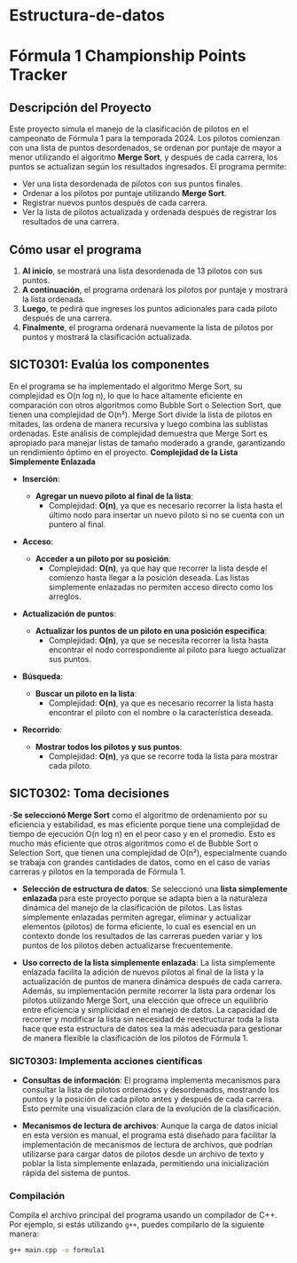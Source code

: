 # Estructura-de-datos
# Fórmula 1 Championship Points Tracker

## Descripción del Proyecto

Este proyecto simula el manejo de la clasificación de pilotos en el campeonato de Fórmula 1 para la temporada 2024. 
Los pilotos comienzan con una lista de puntos desordenados, se ordenan por puntaje de mayor a menor utilizando el algoritmo **Merge Sort**,
y después de cada carrera, los puntos se actualizan según los resultados ingresados. El programa permite:

- Ver una lista desordenada de pilotos con sus puntos finales.
- Ordenar a los pilotos por puntaje utilizando **Merge Sort**.
- Registrar nuevos puntos después de cada carrera.
- Ver la lista de pilotos actualizada y ordenada después de registrar los resultados de una carrera.

## Cómo usar el programa
1. **Al inicio**, se mostrará una lista desordenada de 13 pilotos con sus puntos.
2. **A continuación**, el programa ordenará los pilotos por puntaje y mostrará la lista ordenada.
3. **Luego**, te pedirá que ingreses los puntos adicionales para cada piloto después de una carrera.
4. **Finalmente**, el programa ordenará nuevamente la lista de pilotos por puntos y mostrará la clasificación actualizada.

## SICT0301: Evalúa los componentes
En el programa se ha implementado el algoritmo Merge Sort, su complejidad es O(n log n), lo que lo hace altamente eficiente en comparación con otros algoritmos como Bubble Sort o Selection Sort, que tienen una complejidad de O(n²). Merge Sort divide la lista de pilotos en mitades, las ordena de manera recursiva y luego combina las sublistas ordenadas. Este análisis de complejidad demuestra que Merge Sort es apropiado para manejar listas de tamaño moderado a grande, garantizando un rendimiento óptimo en el proyecto.
**Complejidad de la Lista Simplemente Enlazada**

- **Inserción**:
  - **Agregar un nuevo piloto al final de la lista**:
    - Complejidad: **O(n)**, ya que es necesario recorrer la lista hasta el último nodo para insertar un nuevo piloto si no se cuenta con un puntero al final.

- **Acceso**:
  - **Acceder a un piloto por su posición**:
    - Complejidad: **O(n)**, ya que hay que recorrer la lista desde el comienzo hasta llegar a la posición deseada. Las listas simplemente enlazadas no permiten acceso directo como los arreglos.

- **Actualización de puntos**:
  - **Actualizar los puntos de un piloto en una posición específica**:
    - Complejidad: **O(n)**, ya que se necesita recorrer la lista hasta encontrar el nodo correspondiente al piloto para luego actualizar sus puntos.

- **Búsqueda**:
  - **Buscar un piloto en la lista**:
    - Complejidad: **O(n)**, ya que es necesario recorrer la lista hasta encontrar el piloto con el nombre o la característica deseada.

- **Recorrido**:
  - **Mostrar todos los pilotos y sus puntos**:
    - Complejidad: **O(n)**, ya que se recorre toda la lista para mostrar cada piloto.

## SICT0302: Toma decisiones
-**Se seleccionó Merge Sort** como el algoritmo de ordenamiento por su eficiencia y estabilidad, es mas eficiente porque tiene una complejidad de tiempo de ejecución O(n log n) en el peor caso y en el promedio. Esto es mucho más eficiente que otros algoritmos como el de Bubble Sort o Selection Sort, que tienen una complejidad de O(n²), especialmente cuando se trabaja con grandes cantidades de datos, como en el caso de varias carreras y pilotos en la temporada de Fórmula 1.
- **Selección de estructura de datos**: Se seleccionó una **lista simplemente enlazada** para este proyecto porque se adapta bien a la naturaleza dinámica del manejo de la clasificación de pilotos. Las listas simplemente enlazadas permiten agregar, eliminar y actualizar elementos (pilotos) de forma eficiente, lo cual es esencial en un contexto donde los resultados de las carreras pueden variar y los puntos de los pilotos deben actualizarse frecuentemente.

- **Uso correcto de la lista simplemente enlazada**: La lista simplemente enlazada facilita la adición de nuevos pilotos al final de la lista y la actualización de puntos de manera dinámica después de cada carrera. Además, su implementación permite recorrer la lista para ordenar los pilotos utilizando Merge Sort, una elección que ofrece un equilibrio entre eficiencia y simplicidad en el manejo de datos. La capacidad de recorrer y modificar la lista sin necesidad de reestructurar toda la lista hace que esta estructura de datos sea la más adecuada para gestionar de manera flexible la clasificación de los pilotos de Fórmula 1.

### SICT0303: Implementa acciones científicas

- **Consultas de información**: El programa implementa mecanismos para consultar la lista de pilotos ordenados y desordenados, mostrando los puntos y la posición de cada piloto antes y después de cada carrera. Esto permite una visualización clara de la evolución de la clasificación.

- **Mecanismos de lectura de archivos**: Aunque la carga de datos inicial en esta versión es manual, el programa está diseñado para facilitar la implementación de mecanismos de lectura de archivos, que podrían utilizarse para cargar datos de pilotos desde un archivo de texto y poblar la lista simplemente enlazada, permitiendo una inicialización rápida del sistema de puntos.



### Compilación

Compila el archivo principal del programa usando un compilador de C++. Por ejemplo, si estás utilizando `g++`, puedes compilarlo de la siguiente manera:

```bash
g++ main.cpp -o formula1


